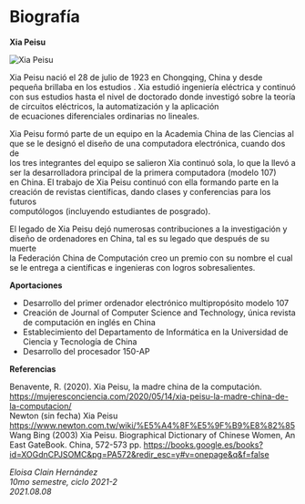 # Biografía #

**Xia Peisu**

![Xia Peisu](https://upload.wikimedia.org/wikipedia/commons/9/96/Xia_Peisu.jpg "Xia Peisu")

Xia Peisu nació el 28 de julio de 1923 en Chongqing, China y desde pequeña brillaba en los estudios . Xia estudió ingeniería eléctrica y continuó  
con sus estudios hasta el nivel de doctorado donde investigó sobre la teoría de circuitos eléctricos, la automatización y la aplicación  
de ecuaciones diferenciales ordinarias no lineales.

Xia Peisu formó parte de un equipo en la Academia China de las Ciencias al que se le designó el diseño de una computadora electrónica, cuando dos de  
los tres integrantes del equipo se salieron Xia continuó sola, lo que la llevó a ser la desarrolladora principal de la primera computadora (modelo 107)  
en China. El trabajo de Xia Peisu continuó con ella formando parte en la creación de revistas científicas, dando clases y conferencias para los futuros  
computólogos (incluyendo estudiantes de posgrado).

El legado de Xia Peisu dejó numerosas contribuciones a la investigación y diseño de ordenadores en China, tal es su legado que después de su muerte  
la Federación China de Computación creo un premio con su nombre el cual se le entrega a científicas e ingenieras con logros sobresalientes. 

**Aportaciones**

- Desarrollo del primer ordenador electrónico multipropósito modelo 107  
- Creación de Journal of Computer Science and Technology, única revista de computación en inglés en China  
- Establecimiento del Departamento de Informática en la Universidad de Ciencia y Tecnología de China  
- Desarrollo del procesador 150-AP  

**Referencias**

Benavente, R. (2020). Xia Peisu, la madre china de la computación. <https://mujeresconciencia.com/2020/05/14/xia-peisu-la-madre-china-de-la-computacion/>  
Newton (sin fecha) Xia Peisu <https://www.newton.com.tw/wiki/%E5%A4%8F%E5%9F%B9%E8%82%85>  
Wang Bing (2003) Xia Peisu. Biographical Dictionary of Chinese Women, An East GateBook. China, 572-573 pp. <https://books.google.es/books?id=XOGdnCPJSOMC&pg=PA572&redir_esc=y#v=onepage&q&f=false>

*Eloisa Clain Hernández*  
*10mo semestre, ciclo 2021-2*  
*2021.08.08*